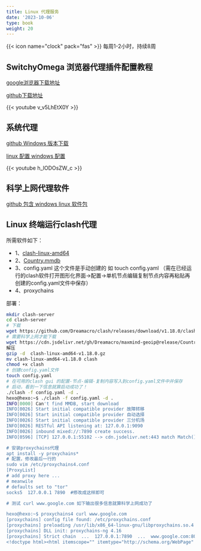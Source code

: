 ```yaml
---
title: Linux 代理服务
date: '2023-10-06'
type: book
weight: 20
---
```


<!--more-->



{{< icon name="clock" pack="fas" >}} 每周1-2小时，持续8周

## SwitchyOmega 浏览器代理插件配置教程

[google浏览器下载地址](https://chromewebstore.google.com/detail/proxy-switchyomega/padekgcemlokbadohgkifijomclgjgif)

[github下载地址](https://github.com/FelisCatus/SwitchyOmega/releases)

{{< youtube v_v5LhEtX0Y >}}


## 系统代理
[github Windows 版本下载 ](https://github.com/shunf4/proxychains-windows)

[linux 配置 ](https://boxmaking.github.io/linux/proxychains4.html)
[windows  配置 ](https://zsxwz.com/2022/10/28/proxychains%e5%91%bd%e4%bb%a4%e8%a1%8c%e4%bb%a3%e7%90%86%e8%bd%ac%e5%8f%91%e5%b7%a5%e5%85%b7%ef%bc%8cwindows%e7%ae%80%e5%8d%95%e4%bd%bf%e7%94%a8/)



{{< youtube h_lODOsZW_c >}}


## 科学上网代理软件
[github 包含 windows linux 软件包 ](https://github.com/Fndroid/clash_for_windows_pkg/releases)



## Linux 终端运行clash代理

所需软件如下：
- 1、[clash-linux-amd64](https://github.com/Dreamacro/clash/releases/download/v1.18.0/clash-linux-amd64-v1.18.0.gz)
- 2、[Country.mmdb](https://cdn.jsdelivr.net/gh/Dreamacro/maxmind-geoip@release/Country.mmdb)
- 3、config.yaml 这个文件是手动创建的 如 touch config.yaml  （需在已经运行的clash软件打开图形化界面->配置->单机节点编辑复制节点内容再粘贴再创建的config.yaml文件中保存）
- 4、proxychains

部署：
```bash
mkdir clash-server
cd clash-server
# 下载
wget https://github.com/Dreamacro/clash/releases/download/v1.18.0/clash-linux-amd64-v1.18.0.gz
# 需要科学上网才能下载
wget https://cdn.jsdelivr.net/gh/Dreamacro/maxmind-geoip@release/Country.mmdb
解压
gzip -d  clash-linux-amd64-v1.18.0.gz
mv clash-linux-amd64-v1.18.0 clash
chmod +x clash
# 创建config.yaml文件
touch config.yaml
# 在可用的clash gui 的配置-节点-编辑-复制内容写入到config.yaml文件中并保存
# 启动，看到一下信息就算启动成功了！
./clash -f config.yaml -d .
hexo@hexo:~$ ./clash -f config.yaml -d .
INFO[0000] Can't find MMDB, start download
INFO[0026] Start initial compatible provider 故障转移
INFO[0026] Start initial compatible provider 自动选择
INFO[0026] Start initial compatible provider 三分机场
INFO[0026] RESTful API listening at: 127.0.0.1:9090
INFO[0026] inbound mixed://:7890 create success.
INFO[0596] [TCP] 127.0.0.1:55102 --> cdn.jsdelivr.net:443 match Match() using 三分机场[🇺🇸美国高速接入点-04]

# 安装proxychains代理
apt install -y proxychains*
# 配置，修改最后一行的
sudo vim /etc/proxychains4.conf
[ProxyList]
# add proxy here ...
# meanwile
# defaults set to "tor"
socks5  127.0.0.1 7890  #修改成这样即可

# 测试 curl www.google.com 如下输出很多信息就算科学上网成功了

hexo@hexo:~$ proxychains4 curl www.google.com
[proxychains] config file found: /etc/proxychains.conf
[proxychains] preloading /usr/lib/x86_64-linux-gnu/libproxychains.so.4
[proxychains] DLL init: proxychains-ng 4.16
[proxychains] Strict chain  ...  127.0.0.1:7890  ...  www.google.com:80  ...  OK
<!doctype html><html itemscope="" itemtype="http://schema.org/WebPage" lang="en"><head><meta content="Search the world's information, including webpages, images, videos and more. Google has many special features to help you find exactly what you're looking for." name="description"><meta content="noodp" name="robots"><meta content="text/html; charset=UTF-8" http-equiv="Content-Type"><meta content="/images/branding/googleg/1x/googleg_standard_color_128dp.png" itemprop="image"><title>Google</title><script nonce="eoxUgRDLm
```





